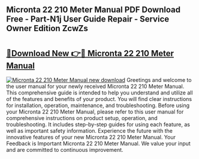 ## Micronta 22 210 Meter Manual PDF Download Free - Part-N1j User Guide Repair - Service Owner Edition ZcwZs

# <h2><a href="http://bc8473.oget.top/?id=Micronta+22+210+Meter+Manual">🔗Download New 👉🔴 Micronta 22 210 Meter Manual</a></h2>

[![Micronta 22 210 Meter Manual new download](https://i.imgur.com/5g1atiW.png)](http://bc8473.oget.top/?id=Micronta+22+210+Meter+Manual)
Greetings and welcome to the user manual for your newly received Micronta 22 210 Meter Manual. This comprehensive guide is intended to help you understand and utilize all of the features and benefits of your product. You will find clear instructions for installation, operation, maintenance, and troubleshooting. Before using your Micronta 22 210 Meter Manual, please refer to this user manual for comprehensive instructions on product setup, operation, and troubleshooting. It includes step-by-step guides for using each feature, as well as important safety information. Experience the future with the innovative features of your new Micronta 22 210 Meter Manual. Your Feedback is Important Micronta 22 210 Meter Manual. We value your input and are committed to continuous improvement.
